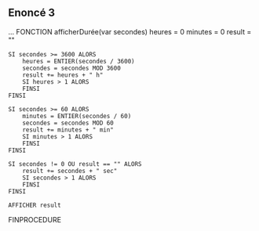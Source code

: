 ## Enoncé 3


...
FONCTION afficherDurée(var secondes)
    heures = 0
    minutes = 0
    result = ""

    SI secondes >= 3600 ALORS
        heures = ENTIER(secondes / 3600)
        secondes = secondes MOD 3600
        result += heures + " h"
        SI heures > 1 ALORS
        FINSI
    FINSI

    SI secondes >= 60 ALORS
        minutes = ENTIER(secondes / 60)
        secondes = secondes MOD 60
        result += minutes + " min"
        SI minutes > 1 ALORS
        FINSI
    FINSI

    SI secondes != 0 OU result == "" ALORS
        result += secondes + " sec"
        SI secondes > 1 ALORS
        FINSI
    FINSI

    AFFICHER result
FINPROCEDURE
